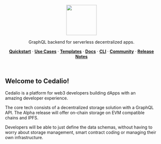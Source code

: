 <p align="center">
  <a href="https://cedalio.com">
    <img src="https://cedalio.com/images/logo.svg" height="100">
  </a>
</p>

<p align="center">
  GraphQL backend for serverless decentralized apps.
</p>

<p align="center">
  <a href="https://docs.cedalio.com/"><strong>Quickstart</strong></a> ·
  <a href="https://docs.cedalio.com/use-cases/dao-use-case"><strong>Use Cases</strong></a> ·
  <a href="https://cedalio.com/on-boarding.html?email=guest@github.com"><strong>Templates</strong></a> ·
  <a href="https://docs.cedalio.com/"><strong>Docs</strong></a> ·
  <a href="https://docs.cedalio.com/bifrost-cli-commands"><strong>CLI</strong></a> ·
  <a href="https://discord.gg/kSdhmb9UUT"><strong>Community</strong></a> ·
  <a href="https://docs.cedalio.com/technology/release-notes"><strong>Release Notes</strong></a>
</p>

<br/>

## Welcome to Cedalio!

Cedalio is a platform for web3 developers building dApps with an amazing developer experience. 

The core tech consists of a decentralized storage solution with a GraphQL API. The Alpha release will offer on-chain storage on EVM compatible chains and IPFS. 

Developers will be able to just define the data schemas, without having to worry about storage management, smart contract coding or managing their own infrastructure.
